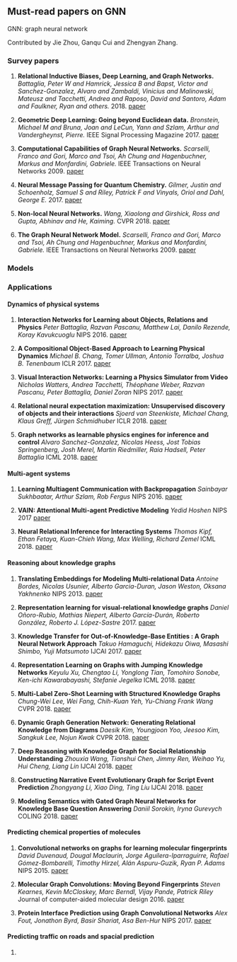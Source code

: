 ## Must-read papers on GNN
GNN: graph neural network

Contributed by Jie Zhou, Ganqu Cui and Zhengyan Zhang.

### Survey papers
1. **Relational Inductive Biases, Deep Learning, and Graph Networks.**
*Battaglia, Peter W and Hamrick, Jessica B and Bapst, Victor and Sanchez-Gonzalez, Alvaro and Zambaldi, Vinicius and Malinowski, Mateusz and Tacchetti, Andrea and Raposo, David and Santoro, Adam and Faulkner, Ryan and others.* 2018. [paper](https://arxiv.org/pdf/1806.01261.pdf)

1. **Geometric Deep Learning: Going beyond Euclidean data.**
*Bronstein, Michael M and Bruna, Joan and LeCun, Yann and Szlam, Arthur and Vandergheynst, Pierre.* IEEE Signal Processing Magazine 2017. [paper](https://arxiv.org/pdf/1611.08097.pdf)

1. **Computational Capabilities of Graph Neural Networks.**
*Scarselli, Franco and Gori, Marco and Tsoi, Ah Chung and Hagenbuchner, Markus and Monfardini, Gabriele.* IEEE Transactions on Neural Networks 2009. [paper](https://ieeexplore.ieee.org/stamp/stamp.jsp?tp=&arnumber=4703190)

1. **Neural Message Passing for Quantum Chemistry.**
*Gilmer, Justin and Schoenholz, Samuel S and Riley, Patrick F and Vinyals, Oriol and Dahl, George E.* 2017. [paper](https://arxiv.org/pdf/1704.01212.pdf)

1. **Non-local Neural Networks.**
*Wang, Xiaolong and Girshick, Ross and Gupta, Abhinav and He, Kaiming.* CVPR 2018. [paper](http://openaccess.thecvf.com/content_cvpr_2018/papers/Wang_Non-Local_Neural_Networks_CVPR_2018_paper.pdf)

1. **The Graph Neural Network Model.**
*Scarselli, Franco and Gori, Marco and Tsoi, Ah Chung and Hagenbuchner, Markus and Monfardini, Gabriele.* IEEE Transactions on Neural Networks 2009. [paper](https://ieeexplore.ieee.org/stamp/stamp.jsp?tp=&arnumber=4700287)

### Models

### Applications

#### Dynamics of physical systems

1. **Interaction Networks for Learning about Objects, Relations and Physics**
*Peter Battaglia, Razvan Pascanu, Matthew Lai, Danilo Rezende, Koray Kavukcuoglu* NIPS 2016. [paper](https://arxiv.org/pdf/1612.00222.pdf)

1. **A Compositional Object-Based Approach to Learning Physical Dynamics**
*Michael B. Chang, Tomer Ullman, Antonio Torralba, Joshua B. Tenenbaum* ICLR 2017. [paper](https://arxiv.org/pdf/1612.00341.pdf)

1. **Visual Interaction Networks: Learning a Physics Simulator from Video** 
*Nicholas Watters, Andrea Tacchetti, Théophane Weber, Razvan Pascanu, Peter Battaglia, Daniel Zoran* NIPS 2017. [paper](http://papers.nips.cc/paper/7040-visual-interaction-networks-learning-a-physics-simulator-from-video.pdf)

1. **Relational neural expectation maximization: Unsupervised discovery of objects and their interactions**
*Sjoerd van Steenkiste, Michael Chang, Klaus Greff, Jürgen Schmidhuber* ICLR 2018. [paper](https://arxiv.org/pdf/1802.10353.pdf)

1. **Graph networks as learnable physics engines for inference and control**
*Alvaro Sanchez-Gonzalez, Nicolas Heess, Jost Tobias Springenberg, Josh Merel, Martin Riedmiller, Raia Hadsell, Peter Battaglia* ICML 2018. [paper](https://arxiv.org/pdf/1806.01242.pdf)

#### Multi-agent systems

1. **Learning Multiagent Communication with Backpropagation**
*Sainbayar Sukhbaatar, Arthur Szlam, Rob Fergus* NIPS 2016. [paper](https://arxiv.org/pdf/1605.07736.pdf)

1. **VAIN: Attentional Multi-agent Predictive Modeling**
*Yedid Hoshen* NIPS 2017 [paper](https://arxiv.org/pdf/1706.06122.pdf)

1. **Neural Relational Inference for Interacting Systems**
*Thomas Kipf, Ethan Fetaya, Kuan-Chieh Wang, Max Welling, Richard Zemel* ICML 2018. [paper](https://arxiv.org/pdf/1802.04687.pdf)

#### Reasoning about knowledge graphs

1. **Translating Embeddings for Modeling Multi-relational Data**
*Antoine Bordes, Nicolas Usunier, Alberto Garcia-Duran, Jason Weston, Oksana Yakhnenko* NIPS 2013. [paper](http://papers.nips.cc/paper/5071-translating-embeddings-for-modeling-multi-relational-data.pdf)

1. **Representation learning for visual-relational knowledge graphs**
*Daniel Oñoro-Rubio, Mathias Niepert, Alberto García-Durán, Roberto González, Roberto J. López-Sastre* 2017. [paper](https://arxiv.org/pdf/1709.02314.pdf)

1. **Knowledge Transfer for Out-of-Knowledge-Base Entities : A Graph Neural Network Approach**
*Takuo Hamaguchi, Hidekazu Oiwa, Masashi Shimbo, Yuji Matsumoto* IJCAI 2017. [paper](https://arxiv.org/pdf/1706.05674.pdf)

1. **Representation Learning on Graphs with Jumping Knowledge Networks**
*Keyulu Xu, Chengtao Li, Yonglong Tian, Tomohiro Sonobe, Ken-ichi Kawarabayashi, Stefanie Jegelka* ICML 2018. [paper](https://arxiv.org/pdf/1806.03536.pdf)

1. **Multi-Label Zero-Shot Learning with Structured Knowledge Graphs**
*Chung-Wei Lee, Wei Fang, Chih-Kuan Yeh, Yu-Chiang Frank Wang* CVPR 2018. [paper](https://arxiv.org/pdf/1711.06526.pdf)

1. **Dynamic Graph Generation Network: Generating Relational Knowledge from Diagrams**
*Daesik Kim, Youngjoon Yoo, Jeesoo Kim, Sangkuk Lee, Nojun Kwak* CVPR 2018. [paper](http://openaccess.thecvf.com/content_cvpr_2018/papers/Kim_Dynamic_Graph_Generation_CVPR_2018_paper.pdf)

1. **Deep Reasoning with Knowledge Graph for Social Relationship Understanding**
*Zhouxia Wang, Tianshui Chen, Jimmy Ren, Weihao Yu, Hui Cheng, Liang Lin* IJCAI 2018. [paper](https://arxiv.org/pdf/1807.00504.pdf)

1. **Constructing Narrative Event Evolutionary Graph for Script Event Prediction**
*Zhongyang Li, Xiao Ding, Ting Liu* IJCAI 2018. [paper](https://arxiv.org/pdf/1805.05081.pdf)

1. **Modeling Semantics with Gated Graph Neural Networks for Knowledge Base Question Answering**
*Daniil Sorokin, Iryna Gurevych* COLING 2018. [paper](https://arxiv.org/pdf/1808.04126.pdf)

#### Predicting chemical properties of molecules

1. **Convolutional networks on graphs for learning molecular fingerprints**
*David Duvenaud, Dougal Maclaurin, Jorge Aguilera-Iparraguirre, Rafael Gómez-Bombarelli, Timothy Hirzel, Alán Aspuru-Guzik, Ryan P. Adams* NIPS 2015. [paper](https://arxiv.org/pdf/1509.09292.pdf)

1. **Molecular Graph Convolutions: Moving Beyond Fingerprints**
*Steven Kearnes, Kevin McCloskey, Marc Berndl, Vijay Pande, Patrick Riley* Journal of computer-aided molecular design 2016. [paper](https://arxiv.org/pdf/1603.00856.pdf)

1. **Protein Interface Prediction using Graph Convolutional Networks**
*Alex Fout, Jonathon Byrd, Basir Shariat, Asa Ben-Hur* NIPS 2017. [paper](http://papers.nips.cc/paper/7231-protein-interface-prediction-using-graph-convolutional-networks.pdf)

#### Predicting traffic on roads and spacial prediction

1. 

